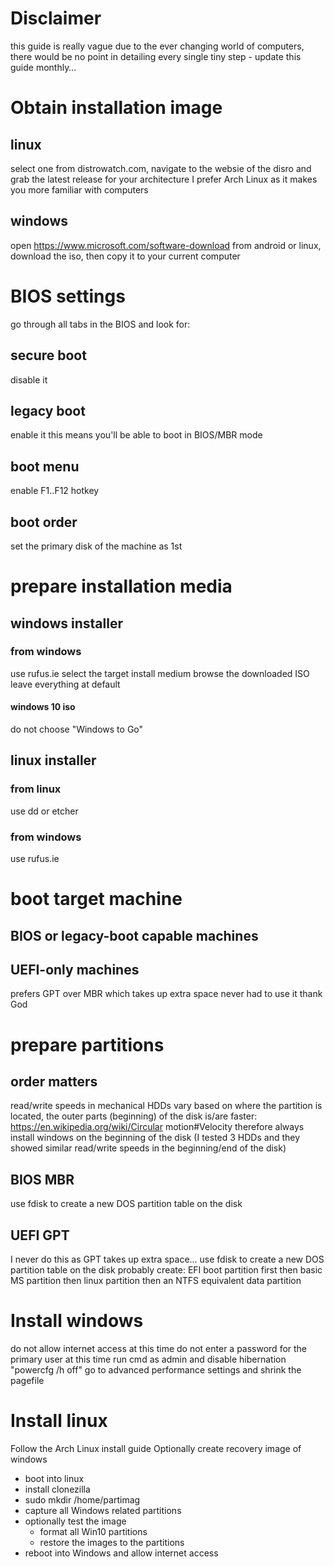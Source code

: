 # Disclaimer
this guide is really vague due to the ever changing world of computers, there would be no point in detailing every single tiny step - update this guide monthly…

# Obtain installation image
## linux
select one from distrowatch.com, navigate to the websie of the disro and grab the latest release for your architecture
I prefer Arch Linux as it makes you more familiar with computers
## windows
open https://www.microsoft.com/software-download from android or linux, download the iso, then copy it to your current computer

# BIOS settings
go through all tabs in the BIOS and look for:
## secure boot
disable it
## legacy boot
enable it
this means you'll be able to boot in BIOS/MBR mode
## boot menu
enable F1..F12 hotkey
## boot order
set the primary disk of the machine as 1st

# prepare installation media
## windows installer
### from windows
use rufus.ie
select the target install medium
browse the downloaded ISO
leave everything at default
#### windows 10 iso
do not choose "Windows to Go"
## linux installer
### from linux
use dd or etcher
### from windows
use rufus.ie

# boot target machine
## BIOS or legacy-boot capable machines
## UEFI-only machines
prefers GPT over MBR which takes up extra space
never had to use it thank God

# prepare partitions
## order matters
read/write speeds in mechanical HDDs vary based on where the partition is located, the outer parts (beginning) of the disk is/are faster:
https://en.wikipedia.org/wiki/Circular motion#Velocity
therefore always install windows on the beginning of the disk (I tested 3 HDDs and they showed similar read/write speeds in the beginning/end of the disk)
## BIOS MBR
use fdisk to create a new DOS partition table on the disk
## UEFI GPT
I never do this as GPT takes up extra space...
use fdisk to create a new DOS partition table on the disk
probably create:
EFI boot partition first
then basic MS partition
then linux partition
then an NTFS equivalent data partition 

# Install windows
do not allow internet access at this time
do not enter a password for the primary user at this time
run cmd as admin and disable hibernation "powercfg /h off"
go to advanced performance settings and shrink the pagefile

# Install linux
Follow the Arch Linux install guide
Optionally create recovery image of windows
 - boot into linux
 - install clonezilla
 - sudo mkdir /home/partimag
 - capture all Windows related partitions
 - optionally test the image
   - format all Win10 partitions
   - restore the images to the partitions
 - reboot into Windows and allow internet access
